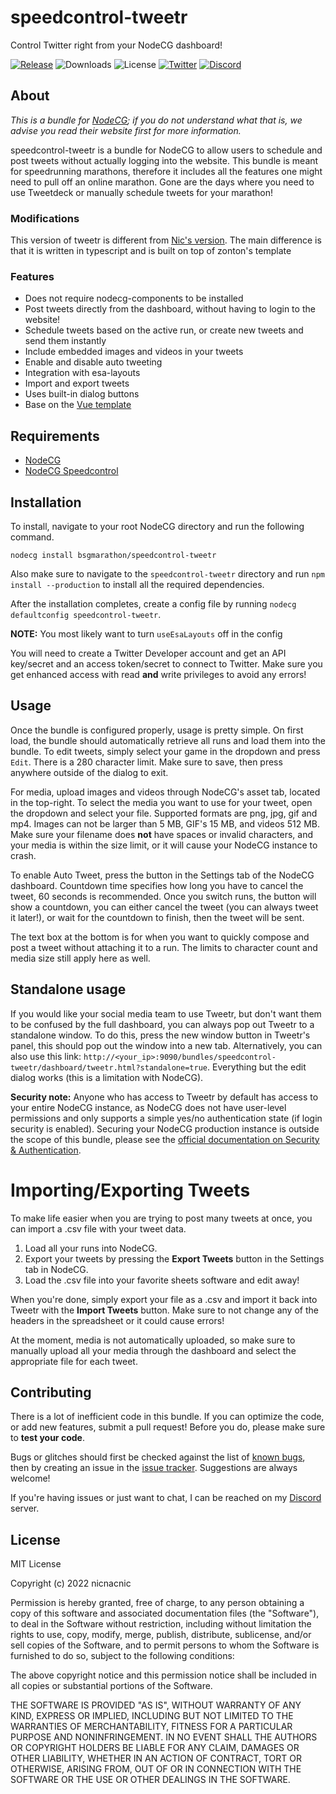 # speedcontrol-tweetr
Control Twitter right from your NodeCG dashboard!

[![Release](https://img.shields.io/github/v/release/nicnacnic/speedcontrol-tweetr?label=Release)](https://github.com/nicnacnic/speedcontrol-tweetr/releases)
![Downloads](https://img.shields.io/github/downloads/nicnacnic/speedcontrol-tweetr/total?label=Downloads)
![License](https://img.shields.io/github/license/nicnacnic/speedcontrol-tweetr?label=License)
[![Twitter](https://img.shields.io/twitter/follow/nicnacnic11?style=social)](https://twitter.com/nicnacnic11)
[![Discord](https://img.shields.io/badge/-Join%20the%20Discord!-brightgreen?label=&logo=discord&logoColor=ffffff&color=7389D8&labelColor=6A7EC2)](https://discord.gg/A34Qpfe)

## About
*This is a bundle for [NodeCG](https://github.com/nodecg/nodecg); if you do not understand what that is, we advise you read their website first for more information.*

speedcontrol-tweetr is a bundle for NodeCG to allow users to schedule and post tweets without actually logging into the website. This bundle is meant for speedrunning marathons, therefore it includes all the features one might need to pull off an online marathon. Gone are the days where you need to use Tweetdeck or manually schedule tweets for your marathon!

### Modifications
This version of tweetr is different from [Nic's version](https://github.com/nicnacnic/speedcontrol-tweetr). The main difference is that it is written in typescript and is built on top of zonton's template

### Features
- Does not require nodecg-components to be installed
- Post tweets directly from the dashboard, without having to login to the website!
- Schedule tweets based on the active run, or create new tweets and send them instantly
- Include embedded images and videos in your tweets
- Enable and disable auto tweeting
- Integration with esa-layouts
- Import and export tweets
- Uses built-in dialog buttons
- Base on the [Vue template](https://github.com/zoton2/nodecg-vue-ts-template)

## Requirements
- [NodeCG](https://github.com/nodecg/nodecg)
- [NodeCG Speedcontrol](https://github.com/speedcontrol/nodecg-speedcontrol)


## Installation
To install, navigate to your root NodeCG directory and run the following command.

```nodecg install bsgmarathon/speedcontrol-tweetr```

Also make sure to navigate to the `speedcontrol-tweetr` directory and run `npm install --production` to install all the required dependencies.

After the installation completes, create a config file by running `nodecg defaultconfig speedcontrol-tweetr`.

**NOTE:** You most likely want to turn `useEsaLayouts` off in the config

You will need to create a Twitter Developer account and get an API key/secret and an access token/secret to connect to Twitter. Make sure you get enhanced access with read **and** write privileges to avoid any errors!


## Usage
Once the bundle is configured properly, usage is pretty simple. On first load, the bundle should automatically retrieve all runs and load them into the bundle. To edit tweets, simply select your game in the dropdown and press `Edit`. There is a 280 character limit. Make sure to save, then press anywhere outside of the dialog to exit.

For media, upload images and videos through NodeCG's asset tab, located in the top-right. To select the media you want to use for your tweet, open the dropdown and select your file. Supported formats are png, jpg, gif and mp4. Images can not be larger than 5 MB, GIF's 15 MB, and videos 512 MB. Make sure your filename does **not** have spaces or invalid characters, and your media is within the size limit, or it will cause your NodeCG instance to crash.

To enable Auto Tweet, press the button in the Settings tab of the NodeCG dashboard. Countdown time specifies how long you have to cancel the tweet, 60 seconds is recommended. Once you switch runs, the button will show a countdown, you can either cancel the tweet (you can always tweet it later!), or wait for the countdown to finish, then the tweet will be sent.

The text box at the bottom is for when you want to quickly compose and post a tweet without attaching it to a run. The limits to character count and media size still apply here as well.

## Standalone usage

If you would like your social media team to use Tweetr, but don't want them to be confused by the full dashboard, you can always pop out Tweetr to a standalone window. To do this, press the new window button in Tweetr's panel, this should pop out the window into a new tab. Alternatively, you can also use this link: `http://<your_ip>:9090/bundles/speedcontrol-tweetr/dashboard/tweetr.html?standalone=true`. Everything but the edit dialog works (this is a limitation with NodeCG).

**Security note:** Anyone who has access to Tweetr by default has access to your entire NodeCG instance, as NodeCG does not have user-level permissions and only supports a simple yes/no authentication state (if login security is enabled). Securing your NodeCG production instance is outside the scope of this bundle, please see the [official documentation on Security & Authentication](https://www.nodecg.dev/docs/security/).

# Importing/Exporting Tweets
To make life easier when you are trying to post many tweets at once, you can import a .csv file with your tweet data.

1. Load all your runs into NodeCG.
2. Export your tweets by pressing the **Export Tweets** button in the Settings tab in NodeCG.
3. Load the .csv file into your favorite sheets software and edit away!

When you're done, simply export your file as a .csv and import it back into Tweetr with the **Import Tweets** button. Make sure to not change any of the headers in the spreadsheet or it could cause errors!

At the moment, media is not automatically uploaded, so make sure to manually upload all your media through the dashboard and select the appropriate file for each tweet.

## Contributing
There is a lot of inefficient code in this bundle. If you can optimize the code, or add new features, submit a pull request! Before you do, please make sure to **test your code**.

Bugs or glitches should first be checked against the list of [known bugs](https://github.com/bsgmarathon/speedcontrol-tweetr/wiki), then by creating an issue in the [issue tracker](https://github.com/bsgmarathon/speedcontrol-tweetr/issues). Suggestions are always welcome!

If you're having issues or just want to chat, I can be reached on my [Discord](https://discord.gg/A34Qpfe) server.

## License
MIT  License

Copyright (c) 2022 nicnacnic

Permission is hereby granted, free of charge, to any person obtaining a copy
of this software and associated documentation files (the "Software"), to deal
in the Software without restriction, including without limitation the rights
to use, copy, modify, merge, publish, distribute, sublicense, and/or sell
copies of the Software, and to permit persons to whom the Software is
furnished to do so, subject to the following conditions:

The above copyright notice and this permission notice shall be included in all
copies or substantial portions of the Software.

THE SOFTWARE IS PROVIDED "AS IS", WITHOUT WARRANTY OF ANY KIND, EXPRESS OR
IMPLIED, INCLUDING BUT NOT LIMITED TO THE WARRANTIES OF MERCHANTABILITY,
FITNESS FOR A PARTICULAR PURPOSE AND NONINFRINGEMENT. IN NO EVENT SHALL THE
AUTHORS OR COPYRIGHT HOLDERS BE LIABLE FOR ANY CLAIM, DAMAGES OR OTHER
LIABILITY, WHETHER IN AN ACTION OF CONTRACT, TORT OR OTHERWISE, ARISING FROM,
OUT OF OR IN CONNECTION WITH THE SOFTWARE OR THE USE OR OTHER DEALINGS IN THE
SOFTWARE.
